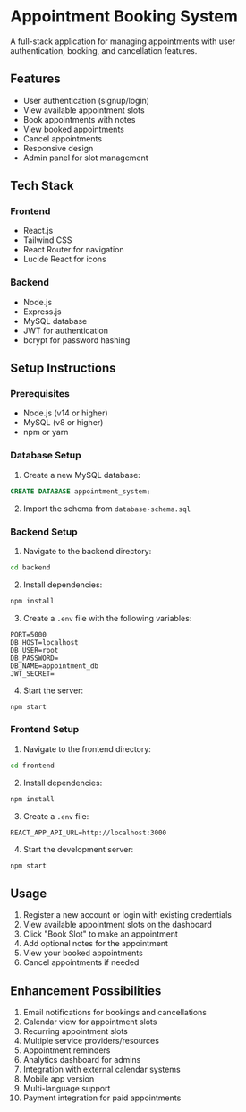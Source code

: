 # Appointment Booking System

A full-stack application for managing appointments with user authentication, booking, and cancellation features.

## Features

- User authentication (signup/login)
- View available appointment slots
- Book appointments with notes
- View booked appointments
- Cancel appointments
- Responsive design
- Admin panel for slot management

## Tech Stack

### Frontend
- React.js
- Tailwind CSS
- React Router for navigation
- Lucide React for icons


### Backend
- Node.js
- Express.js
- MySQL database
- JWT for authentication
- bcrypt for password hashing

## Setup Instructions

### Prerequisites
- Node.js (v14 or higher)
- MySQL (v8 or higher)
- npm or yarn

### Database Setup
1. Create a new MySQL database:
```sql
CREATE DATABASE appointment_system;
```

2. Import the schema from `database-schema.sql`

### Backend Setup
1. Navigate to the backend directory:
```bash
cd backend
```

2. Install dependencies:
```bash
npm install
```

3. Create a `.env` file with the following variables:
```
PORT=5000
DB_HOST=localhost
DB_USER=root
DB_PASSWORD=
DB_NAME=appointment_db
JWT_SECRET=
```

4. Start the server:
```bash
npm start
```

### Frontend Setup
1. Navigate to the frontend directory:
```bash
cd frontend
```

2. Install dependencies:
```bash
npm install
```

3. Create a `.env` file:
```
REACT_APP_API_URL=http://localhost:3000
```

4. Start the development server:
```bash
npm start
```

## Usage

1. Register a new account or login with existing credentials
2. View available appointment slots on the dashboard
3. Click "Book Slot" to make an appointment
4. Add optional notes for the appointment
5. View your booked appointments
6. Cancel appointments if needed



## Enhancement Possibilities

1. Email notifications for bookings and cancellations
2. Calendar view for appointment slots
3. Recurring appointment slots
4. Multiple service providers/resources
5. Appointment reminders
6. Analytics dashboard for admins
7. Integration with external calendar systems
8. Mobile app version
9. Multi-language support
10. Payment integration for paid appointments

